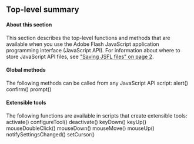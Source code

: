 ## Top-level summary

#### About this section

This section describes the top-level functions and methods that are available when you use the Adobe Flash JavaScript application programming interface (JavaScript API). For information about where to store JavaScript API files, see ["Saving JSFL files" on page 2](#_bookmark3).

#### Global methods

The following methods can be called from any JavaScript API script:
alert() confirm() prompt()

#### Extensible tools

The following functions are available in scripts that create extensible tools:
activate() configureTool() deactivate() keyDown() keyUp()
mouseDoubleClick() mouseDown() mouseMove() mouseUp()
notifySettingsChanged() setCursor()

